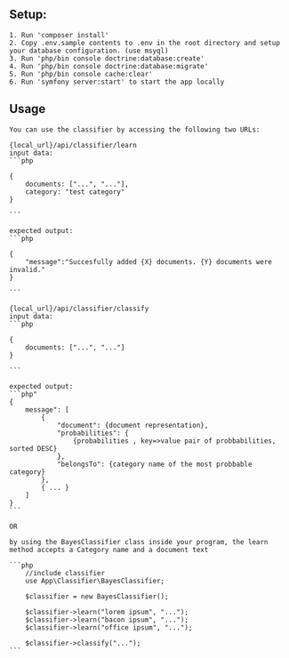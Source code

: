 ## Setup:
    1. Run 'composer install'
    2. Copy .env.sample contents to .env in the root directory and setup your database configuration. (use msyql)
    3. Run 'php/bin console doctrine:database:create'
    4. Run 'php/bin console doctrine:database:migrate'
    5. Run 'php/bin console cache:clear'
    6. Run 'symfony server:start' to start the app locally

## Usage
    You can use the classifier by accessing the following two URLs:
            
    {local_url}/api/classifier/learn 
    input data:
    ```php
    
    {
        documents: ["...", "..."],
        category: "test category"
    }
    
    ```

    expected output:
    ```php
    
    {
        "message":"Succesfully added {X} documents. {Y} documents were invalid."
    }
    
    ```

    {local_url}/api/classifier/classify
    input data:
    ```php
    
    {
        documents: ["...", "..."]
    }
    
    ```

    expected output:
    ```php"
    {
        message": [
            {
                "document": {document representation},
                "probabilities": {
                    {probabilities , key=>value pair of probbabilities, sorted DESC}
                },
                "belongsTo": {category name of the most probbable category}
            },
            { ... }
        ]
    }
    ```

    OR

    by using the BayesClassifier class inside your program, the learn method accepts a Category name and a document text

    ```php
        //include classifier
        use App\Classifier\BayesClassifier;

        $classifier = new BayesClassifier();
    
        $classifier->learn("lorem ipsum", "...");
        $classifier->learn("bacon ipsum", "...");
        $classifier->learn("office ipsum", "...");

        $classifier->classify("...");
    ```